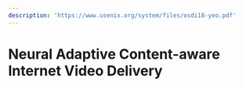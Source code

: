 ```yaml
---
description: 'https://www.usenix.org/system/files/osdi18-yeo.pdf'
---
```


# Neural Adaptive Content-aware Internet Video Delivery


